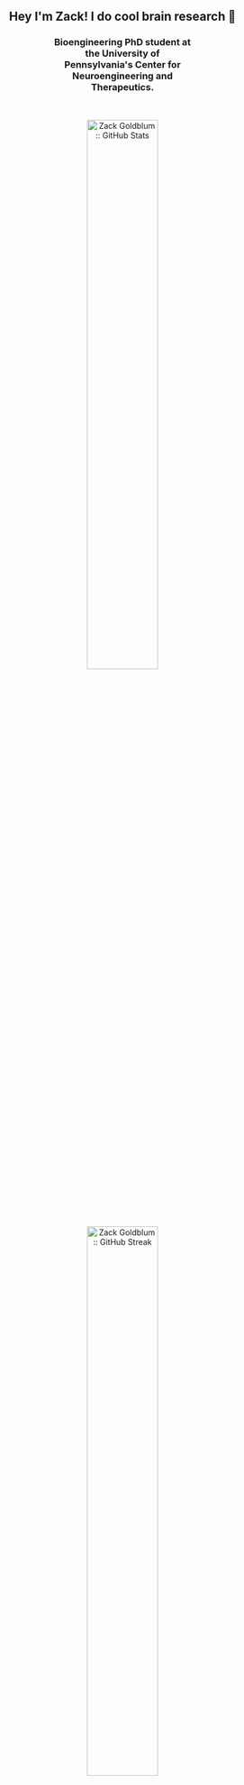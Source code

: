 <h2 align="center"> Hey I'm Zack! I do cool brain research 🧠 </h2>

<div style="width: 50%; margin: 0 auto;">
  <h3 align="center"> Bioengineering PhD student at the University of Pennsylvania's Center for Neuroengineering and Therapeutics. </h3>
</div>

<br/>

<p align="center">
  <img width="50%" src="https://github-readme-stats-git-master-zacks-projects-0141e426.vercel.app/api?username=zackgoldblum&rank_icon=github&hide=stars,issues&number_format=long&show_icons=true&theme=holi"
       alt="Zack Goldblum :: GitHub Stats" />
</p>
<p align="center">
  <img width="50%" src="https://github-readme-streak-stats-pink-five.vercel.app?user=zackgoldblum&theme=holi-theme"
       alt="Zack Goldblum :: GitHub Streak" />
</p>
<p align="center">
  <img width="35%" src="https://github-readme-stats-git-master-zacks-projects-0141e426.vercel.app/api/top-langs/?username=zackgoldblum&layout=compact&size_weight=0.3&count_weight=0.7&theme=holi"
       alt="Zack Goldblum :: Top Languages" />
</p>
